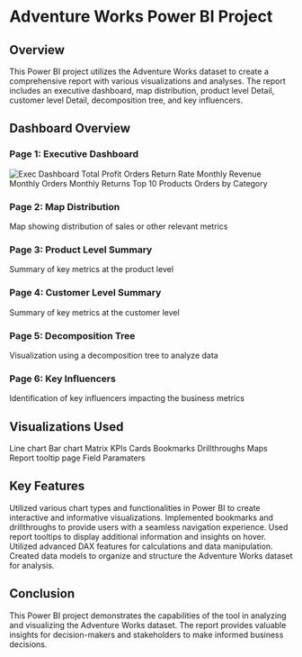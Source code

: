 # Adventure Works Power BI Project
## Overview
This Power BI project utilizes the Adventure Works dataset to create a comprehensive report with various visualizations and analyses. The report includes an executive dashboard, map distribution, product level Detail, customer level Detail, decomposition tree, and key influencers.

## Dashboard Overview
### Page 1: Executive Dashboard
![Exec Dashboard]([path_to_your_image.png](https://github.com/bmsuraj17/AdventureWorks_PowerBI_Project/blob/main/Adventureworks%20Report_1.png))
Total Profit
Orders Return Rate
Monthly Revenue
Monthly Orders
Monthly Returns
Top 10 Products
Orders by Category
### Page 2: Map Distribution
Map showing distribution of sales or other relevant metrics
### Page 3: Product Level Summary
Summary of key metrics at the product level
### Page 4: Customer Level Summary
Summary of key metrics at the customer level
### Page 5: Decomposition Tree
Visualization using a decomposition tree to analyze data
### Page 6: Key Influencers
Identification of key influencers impacting the business metrics

## Visualizations Used
Line chart
Bar chart
Matrix
KPIs
Cards
Bookmarks
Drillthroughs
Maps
Report tooltip page
Field Paramaters

## Key Features
Utilized various chart types and functionalities in Power BI to create interactive and informative visualizations.
Implemented bookmarks and drillthroughs to provide users with a seamless navigation experience.
Used report tooltips to display additional information and insights on hover.
Utilized advanced DAX features for calculations and data manipulation.
Created data models to organize and structure the Adventure Works dataset for analysis.

## Conclusion
This Power BI project demonstrates the capabilities of the tool in analyzing and visualizing the Adventure Works dataset. The report provides valuable insights for decision-makers and stakeholders to make informed business decisions.
